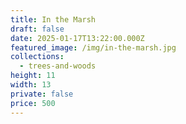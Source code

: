 ```yaml
---
title: In the Marsh
draft: false
date: 2025-01-17T13:22:00.000Z
featured_image: /img/in-the-marsh.jpg
collections:
  - trees-and-woods
height: 11
width: 13
private: false
price: 500
---
```


